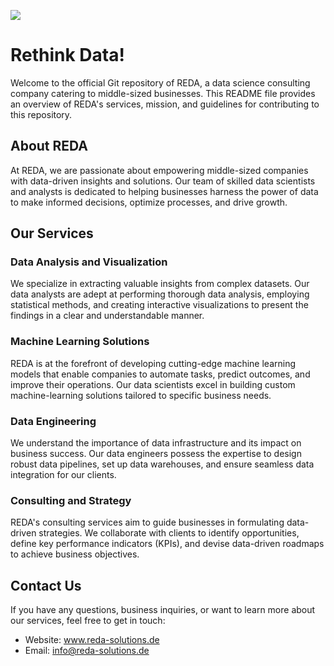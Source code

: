 
![](https://user-images.githubusercontent.com/87521684/211638907-a264fd26-63ee-436b-ae0b-2a831cc65a80.png)

# Rethink Data!

Welcome to the official Git repository of REDA, a data science consulting company catering to middle-sized businesses. This README file provides an overview of REDA's services, mission, and guidelines for contributing to this repository.

## About REDA
At REDA, we are passionate about empowering middle-sized companies with data-driven insights and solutions. Our team of skilled data scientists and analysts is dedicated to helping businesses harness the power of data to make informed decisions, optimize processes, and drive growth.

## Our Services
### Data Analysis and Visualization
We specialize in extracting valuable insights from complex datasets. Our data analysts are adept at performing thorough data analysis, employing statistical methods, and creating interactive visualizations to present the findings in a clear and understandable manner.

### Machine Learning Solutions
REDA is at the forefront of developing cutting-edge machine learning models that enable companies to automate tasks, predict outcomes, and improve their operations. Our data scientists excel in building custom machine-learning solutions tailored to specific business needs.

### Data Engineering
We understand the importance of data infrastructure and its impact on business success. Our data engineers possess the expertise to design robust data pipelines, set up data warehouses, and ensure seamless data integration for our clients.

### Consulting and Strategy
REDA's consulting services aim to guide businesses in formulating data-driven strategies. We collaborate with clients to identify opportunities, define key performance indicators (KPIs), and devise data-driven roadmaps to achieve business objectives.

##  Contact Us
If you have any questions, business inquiries, or want to learn more about our services, feel free to get in touch:

* Website: www.reda-solutions.de
* Email: info@reda-solutions.de

